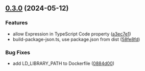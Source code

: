 ## [0.3.0](https://github.com/chudnyi/n8n-nodes-deno-code/compare/v0.2.0...v0.3.0) (2024-05-12)


### Features

* allow Expression in TypeScript Code property ([a3ec7e1](https://github.com/chudnyi/n8n-nodes-deno-code/commit/a3ec7e1f915bc3454261590e56d3f7304a503ce6))
* build-package-json.ts, use package.json from dist ([58fe8fd](https://github.com/chudnyi/n8n-nodes-deno-code/commit/58fe8fdb54461db61c427659bf4eded909326010))


### Bug Fixes

* add LD_LIBRARY_PATH to Dockerfile ([0884d00](https://github.com/chudnyi/n8n-nodes-deno-code/commit/0884d009bad9763236d1b5706d1fef0e90df50e3))

